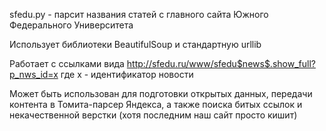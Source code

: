 sfedu.py - парсит названия статей с главного сайта Южного Федерального Университета 

Использует библиотеки BeautifulSoup и стандартную urllib

Работает с ссылками вида
http://sfedu.ru/www/sfedu$news$.show_full?p_nws_id=x
где x - идентификатор новости

Может быть использован для подготовки открытых данных,
передачи контента в Томита-парсер Яндекса,
а также поиска битых ссылок и некачественной верстки
(хотя последним наш сайт просто кишит)

